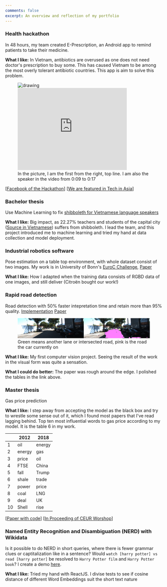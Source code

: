 ```yaml
---
comments: false
excerpt: An overview and reflection of my portfolio
---
```

### Health hackathon
In 48 hours, my team created E-Prescription, an Android app to remind patients to take their medicine. 

**What I like:** In Vietnam, antibiotics are overused as one does not need doctor's prescription to buy some. This has caused Vietnam to be among the most overly tolerant antibiotic countries. This app is aim to solve this problem.

<p align="center" float="left">
<figure>
<img align="left" src="https://cdn.techinasia.com/wp-content/uploads/2013/11/jv-hacking-fest-vietnam-saigon-720x540.jpg" alt="drawing" width="350"/>
  <iframe width="350" height="263" src="https://www.youtube-nocookie.com/embed/2OjyYhaLu5w?start=9" frameborder="0" allow="accelerometer; autoplay; clipboard-write; encrypted-media; gyroscope; picture-in-picture" allowfullscreen></iframe>
<figcaption>In the picture, I am the first from the right, top line. I am also the speaker in the video from 0:09 to 0:17</figcaption>
 </figure>
</p>

[[Facebook of the Hackathon](https://www.facebook.com/jvhackingfest/?fref=nf)] [[We are featured in Tech in Asia](https://www.techinasia.com/jv-hacking-fest-healthcare-hackathon-vietnam)]


### Bachelor thesis
Use Machine Learning to fix [shibboleth for Vietnamese language speakers](https://en.wikipedia.org/wiki/Vietnamese_phonology#Initial_consonants)

**What I like:** Big impact, as 22.27% teachers and students of the capital city ([Source in Vietnamese](https://kenhtuyensinh.vn/gan-47000-giao-vien-va-hoc-sinh-noi-ngong)) suffers from shibboleth. I lead the team, and this project introduced me to machine learning and tried my hand at data collection and model deployment.

### Industrial robotics software
Pose estimation on a table top environment, with whole dataset consist of two images. My work is in University of Bonn's [EuroC Challenge](https://web.archive.org/web/20191204203324/http://www.euroc-project.eu/index.php?id=nimbro_manufacturing), [Paper](\href{https://arxiv.org/abs/2001.04134)

**What I like:** How I adapted when the training data consists of RGBD data of one images, and still deliver (Citroën bought our work!)

### Rapid road detection
Road detection with 50% faster intepretation time and retain more than 95% quality. [Implementation](https://github.com/minhtriet/clockwork-kitti) [Paper](https://arxiv.org/pdf/2010.15250.pdf)

<p align="center">
  <figure>
  <img src="/assets/segmented.gif"/>
     <figcaption>Green means another lane or intersected road, pink is the road the car currently on</figcaption>
 </figure>
</p>

**What I like:** My first computer vision project. Seeing the result of the work in the visual form was quite a sensation.

**What I could do better:** The paper was rough around the edge. I polished the tables in the link above.


### Master thesis
Gas price prediction

**What I like:** I step away from accepting the model as the black box and try to wrestle some sense out of it, which I found most papers that I've read lagging behind. Top ten most influential words to gas price according to my model. It is the table 6 in my work.

<div align="center">
 
<table>
<thead>
<tr>
<th></th>
<th>2012</th>
<th>2018</th>
</tr>
</thead>
<tbody>
<tr>
<td>1</td>
<td>oil</td>
<td>energy</td>
</tr>
<tr>
<td>2</td>
<td>energy</td>
<td>gas</td>
</tr>
<tr>
<td>3</td>
<td>price</td>
<td>oil</td>
</tr>
<tr>
<td>4</td>
<td>FTSE</td>
<td>China</td>
</tr>
<tr>
<td>5</td>
<td>fall</td>
<td>Trump</td>
</tr>
<tr>
<td>6</td>
<td>shale</td>
<td>trade</td>
</tr>
<tr>
<td>7</td>
<td>power</td>
<td>price</td>
</tr>
<tr>
<td>8</td>
<td>coal</td>
<td>LNG</td>
</tr>
<tr>
<td>9</td>
<td>deal</td>
<td>UK</td>
</tr>
<tr>
<td>10</td>
<td>Shell</td>
<td>rise</td>
</tr>
</tbody>
</table>

</div>

[[Paper with code](https://paperswithcode.com/paper/open-domain-event-extraction-and-embedding)] [[In Proceeding of CEUR Worshop](http://ceur-ws.org/Vol-2611/paper2.pdf)]

### Named Entity Recognition and Disambiguation (NERD) with Wikidata
Is it possible to do NERD in short queries, where there is fewer grammar clues or captitalization like in a sentence? 
Would `watch [harry potter] vs read [harry potter]` be resolved to `Harry Potter film` and `Harry Potter book`?
I create a demo [here](http://54.91.75.203/).

**What I like:** Tried my hand with ReactJS. I divise tests to see if cosine distance of different Word Embeddings suit the short text nature
